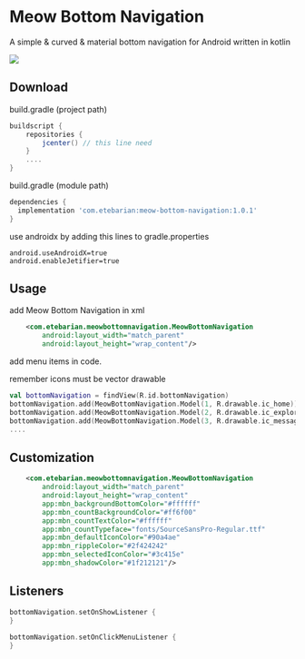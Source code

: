 # Meow Bottom Navigation
A simple & curved & material bottom navigation for Android written in kotlin

![](https://github.com/shetmobile/MeowBottomNavigation/raw/master/resources/meow-bottom-navigation-normal.gif)

## Download
build.gradle (project path)
```groovy
buildscript {
    repositories {
        jcenter() // this line need
    }
    ....
}
```
build.gradle (module path)
```groovy
dependencies {
  implementation 'com.etebarian:meow-bottom-navigation:1.0.1'
}
```
use androidx by adding this lines to gradle.properties
```properties
android.useAndroidX=true
android.enableJetifier=true
```

## Usage
add Meow Bottom Navigation in xml
```xml
    <com.etebarian.meowbottomnavigation.MeowBottomNavigation
        android:layout_width="match_parent"
        android:layout_height="wrap_content"/>
```

add menu items in code.

remember icons must be vector drawable
```kotlin
val bottomNavigation = findView(R.id.bottomNavigation)
bottomNavigation.add(MeowBottomNavigation.Model(1, R.drawable.ic_home))
bottomNavigation.add(MeowBottomNavigation.Model(2, R.drawable.ic_explore))
bottomNavigation.add(MeowBottomNavigation.Model(3, R.drawable.ic_message))
....
```

## Customization
```xml
    <com.etebarian.meowbottomnavigation.MeowBottomNavigation
        android:layout_width="match_parent"
        android:layout_height="wrap_content"
        app:mbn_backgroundBottomColor="#ffffff"
        app:mbn_countBackgroundColor="#ff6f00"
        app:mbn_countTextColor="#ffffff"
        app:mbn_countTypeface="fonts/SourceSansPro-Regular.ttf"
        app:mbn_defaultIconColor="#90a4ae"
        app:mbn_rippleColor="#2f424242"
        app:mbn_selectedIconColor="#3c415e"
        app:mbn_shadowColor="#1f212121"/>
```

## Listeners
```kotlin
bottomNavigation.setOnShowListener {
}
       
bottomNavigation.setOnClickMenuListener {
}
```
